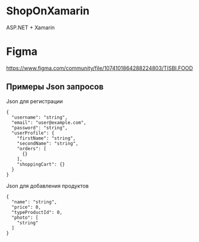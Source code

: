 # ShopOnXamarin
ASP.NET + Xamarin

# Figma
https://www.figma.com/community/file/1074101864288224803/TISBI.FOOD

## Примеры Json запросов
Json для регистрации
```
{
  "username": "string",
  "email": "user@example.com",
  "password": "string",
  "userProfile": {
    "firstName": "string",
    "secondName": "string",
    "orders": [
      {}
    ],
    "shoppingCart": {}
  }
}
```
Json для добавления продуктов
```
{
  "name": "string",
  "price": 0,
  "typeProductId": 0,
  "photo": [
    "string"
  ]
}
```

